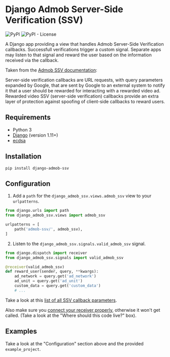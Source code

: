 # Django Admob Server-Side Verification (SSV)

![PyPI](https://img.shields.io/pypi/v/django-admob-ssv)
![PyPI - License](https://img.shields.io/pypi/l/django-admob-ssv)

A Django app providing a view that handles Admob Server-Side Verification callbacks. Successfull verifications trigger a custom signal. Separate apps may listen to that signal and reward the user based on the information received via the callback.

Taken from the [Admob SSV documentation](https://developers.google.com/admob/android/rewarded-video-ssv):

Server-side verification callbacks are URL requests, with query parameters expanded by Google, that are sent by Google to an external system to notify it that a user should be rewarded for interacting with a rewarded video ad. Rewarded video SSV (server-side verification) callbacks provide an extra layer of protection against spoofing of client-side callbacks to reward users.

## Requirements

- Python 3
- [Django](https://pypi.org/project/Django/) (version 1.11+)
- [ecdsa](https://pypi.org/project/ecdsa/)

## Installation

```pip install django-admob-ssv```

## Configuration

1. Add a ```path``` for the ```django_admob_ssv.views.admob_ssv``` view to your ```urlpatterns```.

```python
from django.urls import path
from django_admob_ssv.views import admob_ssv

urlpatterns = [
    path('admob-ssv/', admob_ssv),
]
```

2. Listen to the ```django_admob_ssv.signals.valid_admob_ssv``` signal.

```python
from django.dispatch import receiver
from django_admob_ssv.signals import valid_admob_ssv

@receiver(valid_admob_ssv)
def reward_user(sender, query, **kwargs):
    ad_network = query.get('ad_network')
    ad_unit = query.get('ad_unit')
    custom_data = query.get('custom_data')
    # ...
```

Take a look at this [list of all SSV callback parameters](https://developers.google.com/admob/android/rewarded-video-ssv).

Also make sure you [connect your receiver properly](https://docs.djangoproject.com/en/2.2/topics/signals/#connecting-receiver-functions), otherwise it won't get called. (Take a look at the "Where should this code live?" box).

## Examples

Take a look at the "Configuration" section above and the provided ```example_project```.
